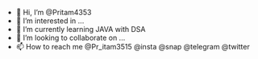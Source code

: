 - 👋 Hi, I’m @Pritam4353
- 👀 I’m interested in ...
- 🌱 I’m currently learning JAVA with DSA
- 💞️ I’m looking to collaborate on ...
- 📫 How to reach me @Pr_itam3515 @insta @snap @telegram @twitter

<!---
Pritam4353/Pritam4353 is a ✨ special ✨ repository because its `README.md` (this file) appears on your GitHub profile.
You can click the Preview link to take a look at your changes.
--->
